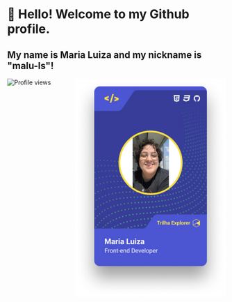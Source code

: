 # 👋 Hello! Welcome to my Github profile.
## My name is Maria Luiza and my nickname is "malu-ls"!
<img align="right" height="500m" src="https://github.com/malu-ls/malu-ls/blob/main/figurinha.jpg"/>

<p align="left"> <img src="https://komarev.com/ghpvc/?username=malu-ls" alt="Profile views" /> </p>
<!--
**malu-ls/malu-ls** is a ✨ _special_ ✨ repository because its `README.md` (this file) appears on your GitHub profile.

Here are some ideas to get you started:

- 🔭 I’m currently working on ...
- 🌱 I’m currently learning ...
- 👯 I’m looking to collaborate on ...
- 🤔 I’m looking for help with ...
- 💬 Ask me about ...
- 📫 How to reach me: ...
- 😄 Pronouns: ...
- ⚡ Fun fact: ...
-->
